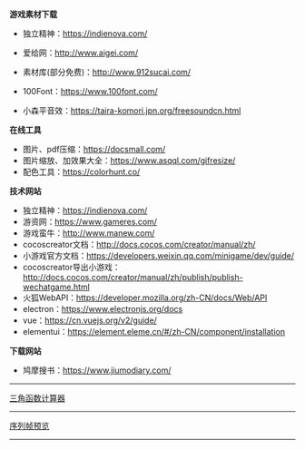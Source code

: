 
**游戏素材下载**

* 独立精神：https://indienova.com/
* 爱给网：http://www.aigei.com/
* 素材库(部分免费)：http://www.912sucai.com/



* 100Font：https://www.100font.com/



* 小森平音效：https://taira-komori.jpn.org/freesoundcn.html

**在线工具**

* 图片、pdf压缩：https://docsmall.com/
* 图片缩放、加效果大全：https://www.asqql.com/gifresize/
* 配色工具：https://colorhunt.co/

**技术网站**

* 独立精神：https://indienova.com/
* 游资网：https://www.gameres.com/
* 游戏蛮牛：http://www.manew.com/
* cocoscreator文档：http://docs.cocos.com/creator/manual/zh/
* 小游戏官方文档：https://developers.weixin.qq.com/minigame/dev/guide/
* cocoscreator导出小游戏：http://docs.cocos.com/creator/manual/zh/publish/publish-wechatgame.html
* 火狐WebAPI：https://developer.mozilla.org/zh-CN/docs/Web/API
* electron：https://www.electronjs.org/docs
* vue：https://cn.vuejs.org/v2/guide/
* elementui：https://element.eleme.cn/#/zh-CN/component/installation

**下载网站**

* 鸠摩搜书：https://www.jiumodiary.com/

---

[三角函数计算器](/工具研究/SimpleWeb/TrigoCalc.html ':include :type=iframe width=100% height=400px frameBorder=0px scrolling=no')

---

[序列帧预览](/工具研究/SimpleWeb/SeqPicture.html ':include :type=iframe width=100% height=800px frameBorder=0px scrolling=no')

---




